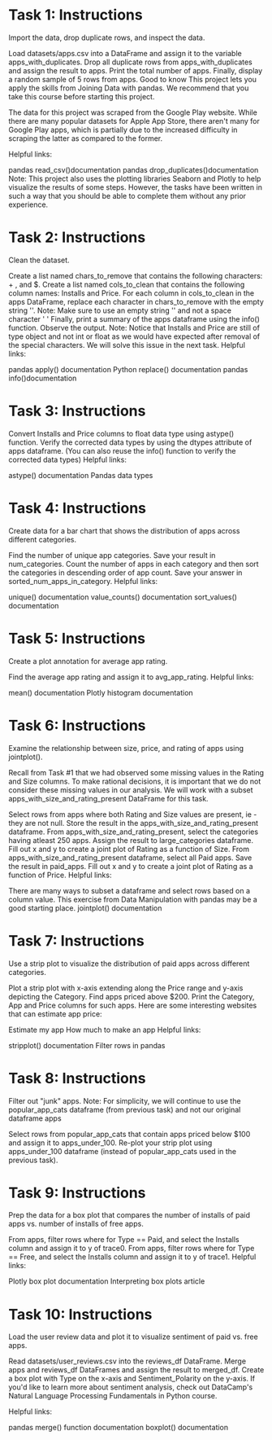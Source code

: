 # Task 1: Instructions
Import the data, drop duplicate rows, and inspect the data.

Load datasets/apps.csv into a DataFrame and assign it to the variable apps_with_duplicates.
Drop all duplicate rows from apps_with_duplicates and assign the result to apps.
Print the total number of apps.
Finally, display a random sample of 5 rows from apps.
Good to know
This project lets you apply the skills from Joining Data with pandas. We recommend that you take this course before starting this project.

The data for this project was scraped from the Google Play website. While there are many popular datasets for Apple App Store, there aren't many for Google Play apps, which is partially due to the increased difficulty in scraping the latter as compared to the former.

Helpful links:

pandas read_csv()documentation
pandas drop_duplicates()documentation
Note: This project also uses the plotting libraries Seaborn and Plotly to help visualize the results of some steps. However, the tasks have been written in such a way that you should be able to complete them without any prior experience.

# Task 2: Instructions
Clean the dataset.

Create a list named chars_to_remove that contains the following characters: + , and $.
Create a list named cols_to_clean that contains the following column names: Installs and Price.
For each column in cols_to_clean in the apps DataFrame, replace each character in chars_to_remove with the empty string ''.
Note: Make sure to use an empty string '' and not a space character ' '
Finally, print a summary of the apps dataframe using the info() function. Observe the output.
Note: Notice that Installs and Price are still of type object and not int or float as we would have expected after removal of the special characters. We will solve this issue in the next task.
Helpful links:

pandas apply() documentation
Python replace() documentation
pandas info()documentation

# Task 3: Instructions
Convert Installs and Price columns to float data type using astype() function.
Verify the corrected data types by using the dtypes attribute of apps dataframe. (You can also reuse the info() function to verify the corrected data types)
Helpful links:

astype() documentation
Pandas data types

# Task 4: Instructions
Create data for a bar chart that shows the distribution of apps across different categories.

Find the number of unique app categories. Save your result in num_categories.
Count the number of apps in each category and then sort the categories in descending order of app count. Save your answer in sorted_num_apps_in_category.
Helpful links:

unique() documentation
value_counts() documentation
sort_values() documentation

# Task 5: Instructions
Create a plot annotation for average app rating.

Find the average app rating and assign it to avg_app_rating.
Helpful links:

mean() documentation
Plotly histogram documentation

# Task 6: Instructions
Examine the relationship between size, price, and rating of apps using jointplot().

Recall from Task #1 that we had observed some missing values in the Rating and Size columns. To make rational decisions, it is important that we do not consider these missing values in our analysis. We will work with a subset apps_with_size_and_rating_present DataFrame for this task.

Select rows from apps where both Rating and Size values are present, ie - they are not null. Store the result in the apps_with_size_and_rating_present dataframe.
From apps_with_size_and_rating_present, select the categories having atleast 250 apps. Assign the result to large_categories dataframe.
Fill out x and y to create a joint plot of Rating as a function of Size.
From apps_with_size_and_rating_present dataframe, select all Paid apps. Save the result in paid_apps.
Fill out x and y to create a joint plot of Rating as a function of Price.
Helpful links:

There are many ways to subset a dataframe and select rows based on a column value. This exercise from Data Manipulation with pandas may be a good starting place.
jointplot() documentation

# Task 7: Instructions
Use a strip plot to visualize the distribution of paid apps across different categories.

Plot a strip plot with x-axis extending along the Price range and y-axis depicting the Category.
Find apps priced above $200. Print the Category, App and Price columns for such apps.
Here are some interesting websites that can estimate app price:

Estimate my app
How much to make an app
Helpful links:

stripplot() documentation
Filter rows in pandas

# Task 8: Instructions
Filter out "junk" apps.
Note: For simplicity, we will continue to use the popular_app_cats dataframe (from previous task) and not our original dataframe apps

Select rows from popular_app_cats that contain apps priced below $100 and assign it to apps_under_100.
Re-plot your strip plot using apps_under_100 dataframe (instead of popular_app_cats used in the previous task).

# Task 9: Instructions
Prep the data for a box plot that compares the number of installs of paid apps vs. number of installs of free apps.

From apps, filter rows where for Type == Paid, and select the Installs column and assign it to y of trace0.
From apps, filter rows where for Type == Free, and select the Installs column and assign it to y of trace1.
Helpful links:

Plotly box plot documentation
Interpreting box plots article

# Task 10: Instructions
Load the user review data and plot it to visualize sentiment of paid vs. free apps.

Read datasets/user_reviews.csv into the reviews_df DataFrame.
Merge apps and reviews_df DataFrames and assign the result to merged_df.
Create a box plot with Type on the x-axis and Sentiment_Polarity on the y-axis.
If you'd like to learn more about sentiment analysis, check out DataCamp's Natural Language Processing Fundamentals in Python course.

Helpful links:

pandas merge() function documentation
boxplot() documentation
